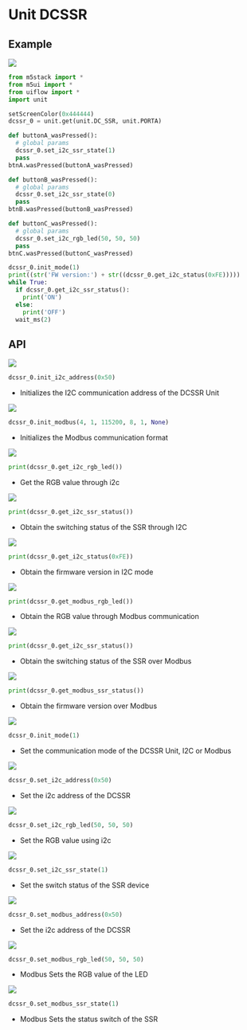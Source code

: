 # Unit DCSSR

## Example

<img class="blockly_svg" src="https://m5stack.oss-cn-shenzhen.aliyuncs.com/resource/docs/static/assets/img/uiflow/blockly/unit/dcssr/uiflow_block_example.svg">

```python
from m5stack import *
from m5ui import *
from uiflow import *
import unit

setScreenColor(0x444444)
dcssr_0 = unit.get(unit.DC_SSR, unit.PORTA)

def buttonA_wasPressed():
  # global params
  dcssr_0.set_i2c_ssr_state(1)
  pass
btnA.wasPressed(buttonA_wasPressed)

def buttonB_wasPressed():
  # global params
  dcssr_0.set_i2c_ssr_state(0)
  pass
btnB.wasPressed(buttonB_wasPressed)

def buttonC_wasPressed():
  # global params
  dcssr_0.set_i2c_rgb_led(50, 50, 50)
  pass
btnC.wasPressed(buttonC_wasPressed)

dcssr_0.init_mode(1)
print((str('FW version:') + str((dcssr_0.get_i2c_status(0xFE)))))
while True:
  if dcssr_0.get_i2c_ssr_status():
    print('ON')
  else:
    print('OFF')
  wait_ms(2)
```

## API

<img class="blockly_svg" src="https://m5stack.oss-cn-shenzhen.aliyuncs.com/resource/docs/static/assets/img/uiflow/blockly/unit/dcssr/uiflow_block_unit_dcssr_init_i2c_address.svg">

```python
dcssr_0.init_i2c_address(0x50)
```

- Initializes the I2C communication address of the DCSSR Unit

<img class="blockly_svg" src="https://m5stack.oss-cn-shenzhen.aliyuncs.com/resource/docs/static/assets/img/uiflow/blockly/unit/dcssr/uiflow_block_unit_dcssr_init_modbus.svg">

```python
dcssr_0.init_modbus(4, 1, 115200, 8, 1, None)
```

- Initializes the Modbus communication format

<img class="blockly_svg" src="https://m5stack.oss-cn-shenzhen.aliyuncs.com/resource/docs/static/assets/img/uiflow/blockly/unit/dcssr/uiflow_block_unit_dcssr_get_i2c_led.svg">

```python
print(dcssr_0.get_i2c_rgb_led())
```

- Get the RGB value through i2c

<img class="blockly_svg" src="https://m5stack.oss-cn-shenzhen.aliyuncs.com/resource/docs/static/assets/img/uiflow/blockly/unit/dcssr/uiflow_block_unit_dcssr_get_i2c_ssr_status.svg">

```python
print(dcssr_0.get_i2c_ssr_status())
```

- Obtain the switching status of the SSR through I2C

<img class="blockly_svg" src="https://m5stack.oss-cn-shenzhen.aliyuncs.com/resource/docs/static/assets/img/uiflow/blockly/unit/dcssr/uiflow_block_unit_dcssr_get_i2c_status.svg">

```python
print(dcssr_0.get_i2c_status(0xFE))
```

- Obtain the firmware version in I2C mode

<img class="blockly_svg" src="https://m5stack.oss-cn-shenzhen.aliyuncs.com/resource/docs/static/assets/img/uiflow/blockly/unit/dcssr/uiflow_block_unit_dcssr_get_modbus_led.svg">

```python
print(dcssr_0.get_modbus_rgb_led())
```

- Obtain the RGB value through Modbus communication

<img class="blockly_svg" src="https://m5stack.oss-cn-shenzhen.aliyuncs.com/resource/docs/static/assets/img/uiflow/blockly/unit/dcssr/uiflow_block_unit_dcssr_get_modbus_ssr_status.svg">

```python
print(dcssr_0.get_i2c_ssr_status())
```

- Obtain the switching status of the SSR over Modbus

<img class="blockly_svg" src="https://m5stack.oss-cn-shenzhen.aliyuncs.com/resource/docs/static/assets/img/uiflow/blockly/unit/dcssr/uiflow_block_unit_dcssr_get_modbus_status.svg">

```python
print(dcssr_0.get_modbus_ssr_status())
```

- Obtain the firmware version over Modbus

<img class="blockly_svg" src="https://m5stack.oss-cn-shenzhen.aliyuncs.com/resource/docs/static/assets/img/uiflow/blockly/unit/dcssr/uiflow_block_unit_dcssr_select_mode.svg">

```python
dcssr_0.init_mode(1)
```

- Set the communication mode of the DCSSR Unit, I2C or Modbus

<img class="blockly_svg" src="https://m5stack.oss-cn-shenzhen.aliyuncs.com/resource/docs/static/assets/img/uiflow/blockly/unit/dcssr/uiflow_block_unit_dcssr_set_i2c_address.svg">

```python
dcssr_0.set_i2c_address(0x50)
```

- Set the i2c address of the DCSSR

<img class="blockly_svg" src="https://m5stack.oss-cn-shenzhen.aliyuncs.com/resource/docs/static/assets/img/uiflow/blockly/unit/dcssr/uiflow_block_unit_dcssr_set_i2c_rgb_led.svg">

```python
dcssr_0.set_i2c_rgb_led(50, 50, 50)
```

- Set the RGB value using i2c

<img class="blockly_svg" src="https://m5stack.oss-cn-shenzhen.aliyuncs.com/resource/docs/static/assets/img/uiflow/blockly/unit/dcssr/uiflow_block_unit_dcssr_set_i2c_ssr_state.svg">

```python
dcssr_0.set_i2c_ssr_state(1)
```

- Set the switch status of the SSR device

<img class="blockly_svg" src="https://m5stack.oss-cn-shenzhen.aliyuncs.com/resource/docs/static/assets/img/uiflow/blockly/unit/dcssr/uiflow_block_unit_dcssr_set_modbus_address.svg">

```python
dcssr_0.set_modbus_address(0x50)
```

- Set the i2c address of the DCSSR

<img class="blockly_svg" src="https://m5stack.oss-cn-shenzhen.aliyuncs.com/resource/docs/static/assets/img/uiflow/blockly/unit/dcssr/uiflow_block_unit_dcssr_set_modbus_rgb_led.svg">

```python
dcssr_0.set_modbus_rgb_led(50, 50, 50)
```

- Modbus Sets the RGB value of the LED

<img class="blockly_svg" src="https://m5stack.oss-cn-shenzhen.aliyuncs.com/resource/docs/static/assets/img/uiflow/blockly/unit/dcssr/uiflow_block_unit_dcssr_set_modbus_ssr_state.svg">

```python
dcssr_0.set_modbus_ssr_state(1)
```

- Modbus Sets the status switch of the SSR



